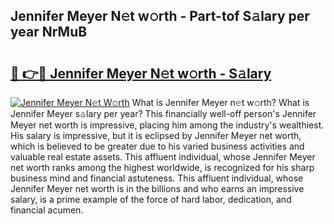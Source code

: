 ## Jennifer Meyer N𝚎t w𝚘rth - Part-tof S𝚊lary per year NrMuB

# <h2><a href="http://gc2bt5z.nevu.top/?p=Jennifer+Meyer">🔗 👉🔴 Jennifer Meyer N𝚎t w𝚘rth - S𝚊lary</a></h2>

[![Jennifer Meyer N𝚎t W𝚘rth](https://i.imgur.com/Oavwk0R.jpeg)](http://gc2bt5z.nevu.top/?p=Jennifer+Meyer)
What is Jennifer Meyer n𝚎t w𝚘rth? What is Jennifer Meyer s𝚊lary per year?
This financially well-off person's Jennifer Meyer net worth is impressive, placing him among the industry's wealthiest. His salary is impressive, but it is eclipsed by Jennifer Meyer net worth, which is believed to be greater due to his varied business activities and valuable real estate assets. This affluent individual, whose Jennifer Meyer net worth ranks among the highest worldwide, is recognized for his sharp business mind and financial astuteness. This affluent individual, whose Jennifer Meyer net worth is in the billions and who earns an impressive salary, is a prime example of the force of hard labor, dedication, and financial acumen.
